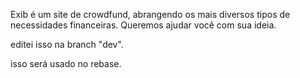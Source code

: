 Exib é um site de crowdfund, abrangendo os mais diversos tipos de necessidades financeiras.
Queremos ajudar você com sua ideia.


editei isso na branch "dev".

isso será usado no rebase.
